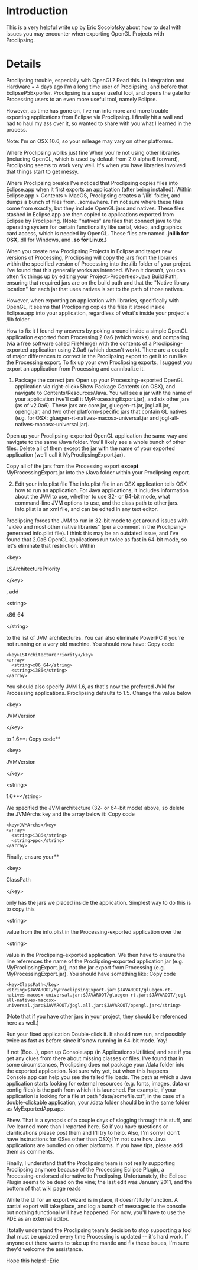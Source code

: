 # Introduction #

This is a very helpful write up by Eric Socolofsky about how to deal with issues you may encounter when exporting OpenGL Projects with Proclipsing.

# Details #

Proclipsing trouble, especially with OpenGL? Read this.
in Integration and Hardware  •  4 days ago
I'm a long time user of Proclipsing, and before that EclipseP5Exporter.  Proclipsing is a super useful tool, and opens the gate for Processing users to an even more useful tool, namely Eclipse.

However, as time has gone on, I've run into more and more trouble exporting applications from Eclipse via Proclipsing.  I finally hit a wall and had to haul my ass over it, so wanted to share with you what I learned in the process.

Note: I'm on OSX 10.6, so your mileage may vary on other platforms.


Where Proclipsing works just fine
When you're not using other libraries (including OpenGL, which is used by default from 2.0 alpha 6 forward), Proclipsing seems to work very well.  It's when you have libraries involved that things start to get messy.


Where Proclipsing breaks
I've noticed that Proclipsing copies files into Eclipse.app when it first exports an application (after being installed).  Within Eclipse.app > Contents > MacOS, Proclipsing creates a '/lib' folder, and dumps a bunch of files from...somewhere.  I'm not sure where these files come from exactly, but they include OpenGL jars and natives.  These files stashed in Eclipse.app are then copied to applications exported from Eclipse by Proclipsing.  (Note: "natives" are files that connect java to the operating system for certain functionality like serial, video, and graphics card access, which is needed by OpenGL.  These files are named **.jnilib for OSX,**.dll for Windows, and **.so for Linux.)**

When you create new Proclipsing Projects in Eclipse and target new versions of Processing, Proclipsing will copy the jars from the libraries within the specified version of Processing into the /lib folder of your project. I've found that this generally works as intended.  When it doesn't, you can often fix things up by editing your Project>Properties>Java Build Path, ensuring that required jars are on the build path and that the "Native library location" for each jar that uses natives is set to the path of those natives.

However, when exporting an application with libraries, specifically with OpenGL, it seems that Proclipsing copies the files it stored inside Eclipse.app into your application, regardless of what's inside your project's /lib folder.


How to fix it
I found my answers by poking around inside a simple OpenGL application exported from Processing 2.0a6 (which works), and comparing (via a free software called FileMerge) with the contents of a Proclipsing-exported application using 2.0a6 (which doesn't work).  There are a couple of major differences to correct in the Proclipsing export to get it to run like the Processing export.  To fix up your own Proclipsing exports, I suggest you export an application from Processing and cannibalize it.

1. Package the correct jars
Open up your Processing-exported OpenGL application via right-click>Show Package Contents (on OSX), and navigate to Contents/Resources/Java.  You will see a jar with the name of your application (we'll call it MyProcessingExport.jar), and six other jars (as of v2.0a6).  These jars are core.jar, gluegen-rt.jar, jogl.all.jar, opengl.jar, and two other platform-specific jars that contain GL natives (e.g. for OSX: gluegen-rt-natives-macosx-universal.jar and jogl-all-natives-macosx-universal.jar).

Open up your Proclipsing-exported OpenGL application the same way and navigate to the same /Java folder.  You'll likely see a whole bunch of other files.  Delete all of them except the jar with the name of your exported application (we'll call it MyProclipsingExport.jar).

Copy all of the jars from the Processing export **except** MyProcessingExport.jar into the /Java folder within your Proclipsing export.

2. Edit your info.plist file
The info.plist file in an OSX application tells OSX how to run an application.  For Java applications, it includes information about the JVM to use, whether to use 32- or 64-bit mode, what command-line JVM options to use, and the class path to other jars.  Info.plist is an xml file, and can be edited in any text editor.

Proclipsing forces the JVM to run in 32-bit mode to get around issues with "video and most other native libraries" (per a comment in the Proclipsing-generated info.plist file). I think this may be an outdated issue, and I've found that 2.0a6 OpenGL applications run twice as fast in 64-bit mode, so let's eliminate that restriction.  Within 

&lt;key&gt;

LSArchitecturePriority

&lt;/key&gt;

, add 

&lt;string&gt;

x86\_64

&lt;/string&gt;

 to the list of JVM architectures.  You can also eliminate PowerPC if you're not running on a very old machine.  You should now have:
Copy code
```
<key>LSArchitecturePriority</key>
<array>
  <string>x86_64</string>
  <string>i386</string>
</array>
```
You should also specify JVM 1.6, as that's now the preferred JVM for Processing applications.  Proclipsing defaults to 1.5.  Change the value below 

&lt;key&gt;

JVMVersion

&lt;/key&gt;

 to 1.6**:
Copy code**

&lt;key&gt;

JVMVersion

&lt;/key&gt;




&lt;string&gt;

1.6**&lt;/string&gt;


We specified the JVM architecture (32- or 64-bit mode) above, so delete the JVMArchs key and the array below it:
Copy code
```
<key>JVMArchs</key>
<array>
  <string>i386</string>
  <string>ppc</string>
</array>
```
Finally, ensure your**

&lt;key&gt;

ClassPath

&lt;/key&gt;

 only has the jars we placed inside the application.  Simplest way to do this is to copy this 

&lt;string&gt;

 value from the info.plist in the Processing-exported application over the 

&lt;string&gt;

 value in the Proclipsing-exported application.  We then have to ensure the line references the name of the Proclipsing-exported application jar (e.g. MyProclipsingExport.jar), not the jar export from Processing (e.g. MyProcessingExport.jar).  You should have something like:
Copy code
```
<key>ClassPath</key>
<string>$JAVAROOT/MyProclipsingExport.jar:$JAVAROOT/gluegen-rt-natives-macosx-universal.jar:$JAVAROOT/gluegen-rt.jar:$JAVAROOT/jogl-all-natives-macosx-universal.jar:$JAVAROOT/jogl.all.jar:$JAVAROOT/opengl.jar</string>
```
(Note that if you have other jars in your project, they should be referenced here as well.)


Run your fixed application
Double-click it.  It should now run, and possibly twice as fast as before since it's now running in 64-bit mode.  Yay!

If not (Boo...), open up Console.app (in Applications>Utilities) and see if you get any clues from there about missing classes or files.  I've found that in some circumstances, Proclipsing does not package your /data folder into the exported application.  Not sure why yet, but when this happens Console.app can help you see the failed file loads. The path at which a Java application starts looking for external resources (e.g. fonts, images, data or config files) is the path from which it is launched.  For example, if your application is looking for a file at path "data/somefile.txt", in the case of a double-clickable application, your /data folder should be in the same folder as MyExportedApp.app.

Phew.  That is a synopsis of a couple days of slogging through this stuff, and I've learned more than I reported here.  So if you have questions or clarifications please post them and I'll try to help.  Also, I'm sorry I don't have instructions for OSes other than OSX; I'm not sure how Java applications are bundled on other platforms.  If you have tips, please add them as comments.


Finally, I understand that the Proclipsing team is not really supporting Proclipsing anymore because of the Processing Eclipse Plugin, a Processing-endorsed alternative to Proclipsing.  Unfortunately, the Eclipse Plugin seems to be dead on the vine; the last edit was January 2011, and the bottom of that wiki page reads

While the UI for an export wizard is in place, it doesn't fully function.  A partial export will take place, and log a bunch of messages to the console but nothing functional will have happened. For now, you'll have to use the PDE as an external editor.

I totally understand the Proclipsing team's decision to stop supporting a tool that must be updated every time Processing is updated -- it's hard work.  If anyone out there wants to take up the mantle and fix these issues, I'm sure they'd welcome the assistance.

Hope this helps!
-Eric